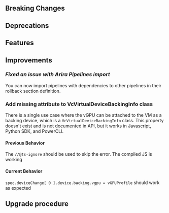 [//]: # (VERSION_PLACEHOLDER DO NOT DELETE)
[//]: # (Used when working on a new release. Placed together with the Version.md)
[//]: # (Nothing here is optional. If a step must not be performed, it must be said so)
[//]: # (Do not fill the version, it will be done automatically)
[//]: # (Quick Intro to what is the focus of this release)

## Breaking Changes
[//]: # (### *Breaking Change*)
[//]: # (Describe the breaking change AND explain how to resolve it)
[//]: # (You can utilize internal links /e.g. link to the upgrade procedure, link to the improvement|deprecation that introduced this/)

## Deprecations
[//]: # (### *Deprecation*)
[//]: # (Explain what is deprecated and suggest alternatives)

[//]: # (Features -> New Functionality)
## Features
[//]: # (### *Feature Name*)
[//]: # (Describe the feature)
[//]: # (Optional But higlhy recommended Specify *NONE* if missing)
[//]: # (#### Relevant Documentation:)

[//]: # (Improvements -> Bugfixes/hotfixes or general improvements)
## Improvements
### *Fixed an issue with Arira Pipelines import*
You can now import pipelines with dependencies to other pipelines in their rollback section definition.

### Add missing attribute to VcVirtualDeviceBackingInfo class

There is a single use case where the vGPU can be attached to the VM as a backing device, which is a `VcVirtualDeviceBackingInfo` class. This property doesn't exist and is not documented in API, but it works in Javascript, Python SDK, and PowerCLI.

#### Previous Behavior

The `//@ts-ignore` should be used to skip the error. The compiled JS is working

#### Current Behavior

`spec.deviceChange[ 0 ].device.backing.vgpu = vGPUProfile`  should work as expected

[//]: # (### *Improvement Name* )
[//]: # (Talk ONLY regarding the improvement)
[//]: # (Optional But higlhy recommended)
[//]: # (#### Previous Behavior)
[//]: # (Explain how it used to behave, regarding to the change)
[//]: # (Optional But higlhy recommended)
[//]: # (#### New Behavior)
[//]: # (Explain how it behaves now, regarding to the change)
[//]: # (Optional But higlhy recommended Specify *NONE* if missing)
[//]: # (#### Relevant Documentation:)

## Upgrade procedure

[//]: # (Explain in details if something needs to be done)

[//]: # (## Changelog:)
[//]: # (Pull request links)
